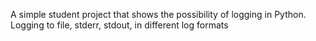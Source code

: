 A simple student project that shows the possibility of logging in Python. Logging to file, stderr, stdout, in different log formats
